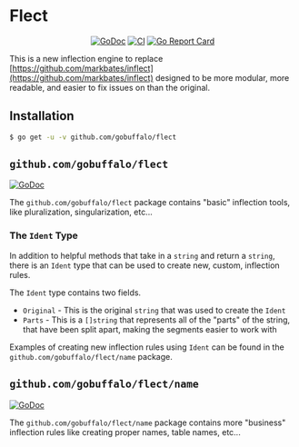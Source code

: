 # Flect

<p align="center">
<a href="https://godoc.org/github.com/gobuffalo/flect"><img src="https://godoc.org/github.com/gobuffalo/flect?status.svg" alt="GoDoc" /></a>
<a href="https://dev.azure.com/markbates/buffalo/_build/latest?definitionId=51&branchName=master"><img src="https://dev.azure.com/markbates/buffalo/_apis/build/status/gobuffalo.flect?branchName=master" alt="CI" /></a>
<a href="https://goreportcard.com/report/github.com/gobuffalo/flect"><img src="https://goreportcard.com/badge/github.com/gobuffalo/flect" alt="Go Report Card" /></a>
</p>

This is a new inflection engine to replace [https://github.com/markbates/inflect](https://github.com/markbates/inflect) designed to be more modular, more readable, and easier to fix issues on than the original.

## Installation

```bash
$ go get -u -v github.com/gobuffalo/flect
```

## `github.com/gobuffalo/flect`
<a href="https://godoc.org/github.com/gobuffalo/flect"><img src="https://godoc.org/github.com/gobuffalo/flect?status.svg" alt="GoDoc" /></a>

The `github.com/gobuffalo/flect` package contains "basic" inflection tools, like pluralization, singularization, etc...

### The `Ident` Type

In addition to helpful methods that take in a `string` and return a `string`, there is an `Ident` type that can be used to create new, custom, inflection rules.

The `Ident` type contains two fields.

* `Original` - This is the original `string` that was used to create the `Ident`
* `Parts` - This is a `[]string` that represents all of the "parts" of the string, that have been split apart, making the segments easier to work with

Examples of creating new inflection rules using `Ident` can be found in the `github.com/gobuffalo/flect/name` package.

## `github.com/gobuffalo/flect/name`
<a href="https://godoc.org/github.com/gobuffalo/flect/name"><img src="https://godoc.org/github.com/gobuffalo/flect/name?status.svg" alt="GoDoc" /></a>

The `github.com/gobuffalo/flect/name` package contains more "business" inflection rules like creating proper names, table names, etc...
